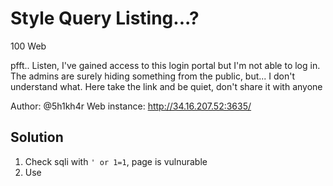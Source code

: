 # Style Query Listing...?

100
Web

pfft.. Listen, I've gained access to this login portal but I'm not able to log in. The admins are surely hiding something from the public, but... I don't understand what. Here take the link and be quiet, don't share it with anyone

Author: @5h1kh4r
Web instance: <http://34.16.207.52:3635/>

## Solution

1. Check sqli with `' or 1=1`, page is vulnurable
2. Use 